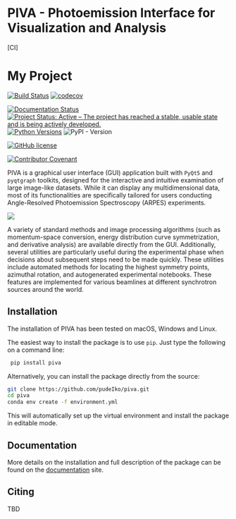 # PIVA - Photoemission Interface for Visualization and Analysis

[CI]
# My Project

[![Build Status](https://github.com/pudeIko/piva/actions/workflows/tests.yml/badge.svg)](https://github.com/pudeIko/piva/actions)
[![codecov](https://codecov.io/gh/pudeIko/piva/branch/main/graph/badge.svg?token=abc123)](https://codecov.io/gh/pudeIko/piva)

[![Documentation Status](https://readthedocs.org/projects/piva/badge/?version=latest)](https://piva.readthedocs.io/en/latest/?badge=latest)
[![Project Status: Active – The project has reached a stable, usable state and is being actively developed.](https://www.repostatus.org/badges/latest/active.svg)](https://www.repostatus.org/#active)
[![Python Versions](https://img.shields.io/badge/python-3.10%20|%203.11-blue)](https://www.python.org/)
![PyPI - Version](https://img.shields.io/pypi/v/piva)

[![GitHub license](https://img.shields.io/github/license/pudeIko/piva)](https://github.com/ekiefl/pooltool/blob/master/LICENSE.txt)

[![Contributor Covenant](https://img.shields.io/badge/Contributor%20Covenant-2.1-4baaaa.svg)](code_of_conduct.md)


PIVA is a graphical user interface (GUI) application built with `PyQt5` and 
`pyqtgraph` toolkits, designed for the interactive and intuitive examination 
of large image-like datasets. While it can display any multidimensional data, 
most of its functionalities are specifically tailored for users conducting 
Angle-Resolved Photoemission Spectroscopy (ARPES) experiments.

![](./docs/img/showcase.gif)

A variety of standard methods and image processing algorithms (such as 
momentum-space conversion, energy distribution curve symmetrization, and 
derivative analysis) are available directly from the GUI. Additionally, 
several utilities are particularly useful during the experimental phase when 
decisions about subsequent steps need to be made quickly. These utilities 
include automated methods for locating the highest symmetry points, azimuthal 
rotation, and autogenerated experimental notebooks. These features are 
implemented for various beamlines at different synchrotron sources around the 
world.


## Installation 

The installation of PIVA has been tested on macOS, Windows and Linux.

The easiest way to install the package is to use `pip`. Just type the following 
on a command line:
   ```bash
    pip install piva
   ```

Alternatively, you can install the package directly from the source:
   ```bash
   git clone https://github.com/pudeIko/piva.git
   cd piva
   conda env create -f environment.yml
   ```

This will automatically set up the virtual environment and install the package in 
editable mode.


## Documentation 

More details on the installation and full description of the package can be 
found on the [documentation](https://piva.readthedocs.io/en/latest/) site.


## Citing

TBD